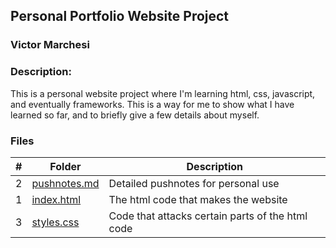 ## Personal Portfolio Website Project

### Victor Marchesi

### Description:

This is a personal website project where I'm learning html, css, javascript, and eventually frameworks. This is a way for me to show what I have learned so far, and to briefly give a few details about myself.

### Files

|   #   | Folder    | Description                      |
| :---: | -------- | -------------------------------- |
|   2   | [pushnotes.md](./pushnotes.md) | Detailed pushnotes for personal use |
|   1   | [index.html](./index.html) | The html code that makes the website |
|   3   | [styles.css](./styles.css) | Code that attacks certain parts of the html code |
